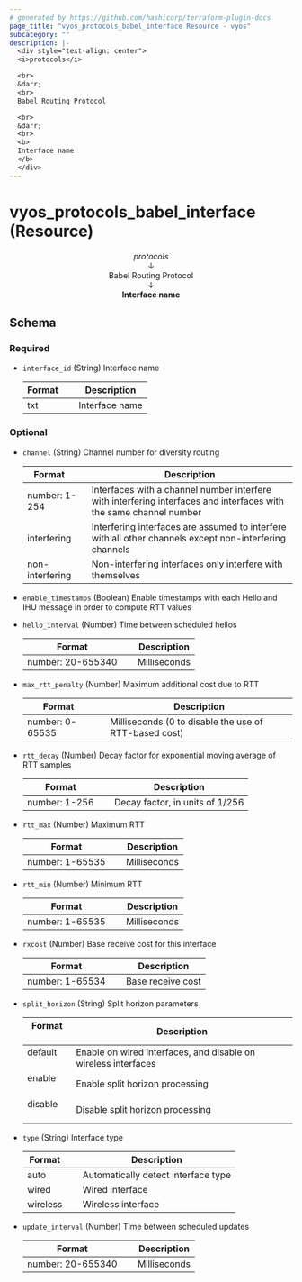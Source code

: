 ```yaml
---
# generated by https://github.com/hashicorp/terraform-plugin-docs
page_title: "vyos_protocols_babel_interface Resource - vyos"
subcategory: ""
description: |-
  <div style="text-align: center">
  <i>protocols</i>

  <br>
  &darr;
  <br>
  Babel Routing Protocol

  <br>
  &darr;
  <br>
  <b>
  Interface name
  </b>
  </div>
---
```


# vyos_protocols_babel_interface (Resource)

<div style="text-align: center">
<i>protocols</i>

<br>
&darr;
<br>
Babel Routing Protocol

<br>
&darr;
<br>
<b>
Interface name
</b>
</div>



<!-- schema generated by tfplugindocs -->
## Schema

### Required

- `interface_id` (String) Interface name

    |  Format &emsp; | Description  |
    |----------|---------------|
    |  txt  &emsp; |  Interface name  |

### Optional

- `channel` (String) Channel number for diversity routing

    |  Format &emsp; | Description  |
    |----------|---------------|
    |  number: 1-254  &emsp; |  Interfaces with a channel number interfere with interfering interfaces and interfaces with the same channel number  |
    |  interfering  &emsp; |  Interfering interfaces are assumed to interfere with all other channels except non-interfering channels  |
    |  non-interfering  &emsp; |  Non-interfering interfaces only interfere with themselves  |
- `enable_timestamps` (Boolean) Enable timestamps with each Hello and IHU message in order to compute RTT values
- `hello_interval` (Number) Time between scheduled hellos

    |  Format &emsp; | Description  |
    |----------|---------------|
    |  number: 20-655340  &emsp; |  Milliseconds  |
- `max_rtt_penalty` (Number) Maximum additional cost due to RTT

    |  Format &emsp; | Description  |
    |----------|---------------|
    |  number: 0-65535  &emsp; |  Milliseconds (0 to disable the use of RTT-based cost)  |
- `rtt_decay` (Number) Decay factor for exponential moving average of RTT samples

    |  Format &emsp; | Description  |
    |----------|---------------|
    |  number: 1-256  &emsp; |  Decay factor, in units of 1/256  |
- `rtt_max` (Number) Maximum RTT

    |  Format &emsp; | Description  |
    |----------|---------------|
    |  number: 1-65535  &emsp; |  Milliseconds  |
- `rtt_min` (Number) Minimum RTT

    |  Format &emsp; | Description  |
    |----------|---------------|
    |  number: 1-65535  &emsp; |  Milliseconds  |
- `rxcost` (Number) Base receive cost for this interface

    |  Format &emsp; | Description  |
    |----------|---------------|
    |  number: 1-65534  &emsp; |  Base receive cost  |
- `split_horizon` (String) Split horizon parameters

    |  Format &emsp; | Description  |
    |----------|---------------|
    |  default  &emsp; |  Enable on wired interfaces, and disable on wireless interfaces  |
    |  enable  &emsp; |  Enable split horizon processing  |
    |  disable  &emsp; |  Disable split horizon processing  |
- `type` (String) Interface type

    |  Format &emsp; | Description  |
    |----------|---------------|
    |  auto  &emsp; |  Automatically detect interface type  |
    |  wired  &emsp; |  Wired interface  |
    |  wireless  &emsp; |  Wireless interface  |
- `update_interval` (Number) Time between scheduled updates

    |  Format &emsp; | Description  |
    |----------|---------------|
    |  number: 20-655340  &emsp; |  Milliseconds  |
